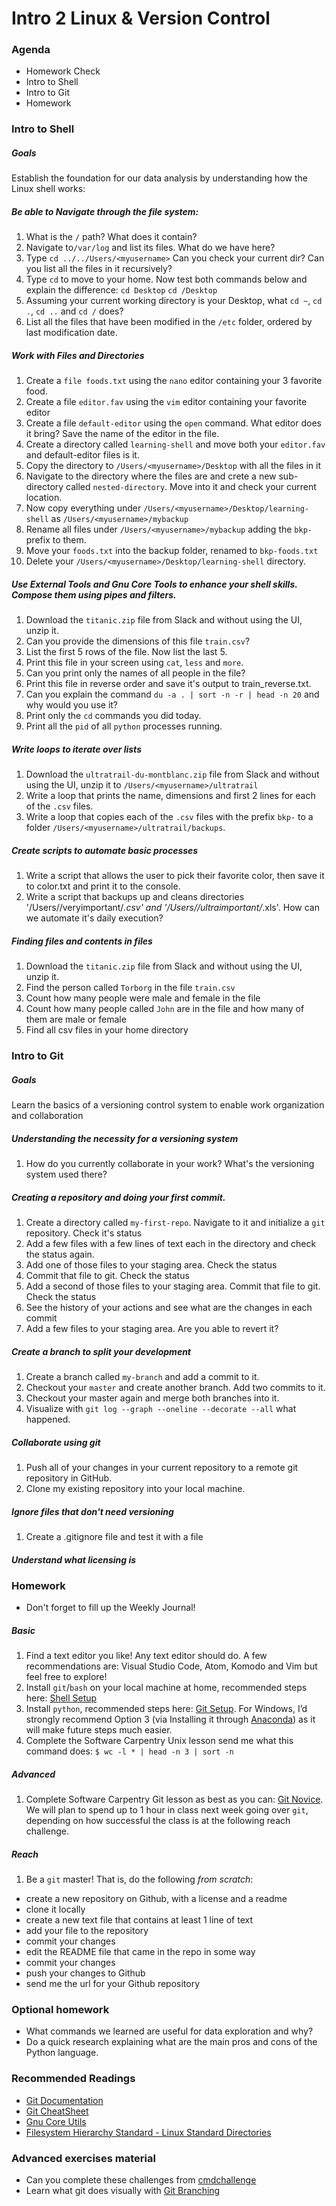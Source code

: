 # Intro 2 Linux & Version Control

### Agenda
* Homework Check
* Intro to Shell
* Intro to Git
* Homework

### Intro to Shell

##### Goals
Establish the foundation for our data analysis by understanding how the Linux shell works:

##### Be able to Navigate through the file system:

1. What is the `/` path? What does it contain?
2. Navigate to`/var/log` and list its files. What do we have here?
3. Type `cd ../../Users/<myusername>` Can you check your current dir? Can you list all the files in it recursively?
4. Type `cd` to move to your home. Now test both commands below and explain the difference:
    `cd Desktop`
    `cd /Desktop`
5. Assuming your current working directory is your Desktop, what `cd ~`, `cd .`, `cd ..` and `cd /` does?
6. List all the files that have been modified in the `/etc` folder, ordered by last modification date.

##### Work with Files and Directories

1. Create a `file foods.txt` using the `nano` editor containing your 3 favorite food.
2. Create a file `editor.fav` using the `vim` editor containing your favorite editor
3. Create a file `default-editor` using the `open` command. What editor does it bring? Save the name of the editor in the file.
4. Create a directory called `learning-shell` and move both your `editor.fav` and default-editor files is it.
5. Copy the directory to `/Users/<myusername>/Desktop` with all the files in it
6. Navigate to the directory where the files are and crete a new sub-directory called `nested-directory`. Move into it and check your current location.
7. Now copy everything under `/Users/<myusername>/Desktop/learning-shell` as `/Users/<myusername>/mybackup` 
8. Rename all files under `/Users/<myusername>/mybackup` adding the `bkp-` prefix to them.
9. Move your `foods.txt` into the backup folder, renamed to `bkp-foods.txt`
10. Delete your `/Users/<myusername>/Desktop/learning-shell` directory.

##### Use External Tools and Gnu Core Tools to enhance your shell skills. Compose them using pipes and filters.

1. Download the `titanic.zip` file from Slack and without using the UI, unzip it.
2. Can you provide the dimensions of this file `train.csv`?
3. List the first 5 rows of the file. Now list the last 5.
4. Print this file in your screen using `cat`, `less` and `more`.
5. Can you print only the names of all people in the file?
6. Print this file in reverse order and save it's output to train_reverse.txt.
7. Can you explain the command `du -a . | sort -n -r | head -n 20` and why would you use it? 
8. Print only the `cd` commands you did today.
9. Print all the `pid` of all `python` processes running.

##### Write loops to iterate over lists

1. Download the `ultratrail-du-montblanc.zip` file from Slack and without using the UI, unzip it to `/Users/<myusername>/ultratrail`
2. Write a loop that prints the name, dimensions and first 2 lines for each of the `.csv` files.
3. Write a loop that copies each of the `.csv` files with the prefix `bkp-` to a folder `/Users/<myusername>/ultratrail/backups`. 

##### Create scripts to automate basic processes

1. Write a script that allows the user to pick their favorite color, then save it to color.txt and print it to the console.
2. Write a script that backups up and cleans directories '/Users/<myusername>/veryimportant/*.csv' and '/Users/<myusername>/ultraimportant/*.xls'. How can we automate it's daily execution?

##### Finding files and contents in files

1. Download the `titanic.zip` file from Slack and without using the UI, unzip it.
2. Find the person called `Torborg` in the file `train.csv`
3. Count how many people were male and female in the file
4. Count how many people called `John` are in the file and how many of them are male or female
5. Find all csv files in your home directory

### Intro to Git

##### Goals
Learn the basics of a versioning control system to enable work organization and collaboration

##### Understanding the necessity for a versioning system
1. How do you currently collaborate in your work? What's the versioning system used there?

##### Creating a repository and doing your first commit.
1. Create a directory called `my-first-repo`. Navigate to it and initialize a `git` repository. Check it's status
2. Add a few files with a few lines of text each in the directory and check the status again.
3. Add one of those files to your staging area. Check the status
4. Commit that file to git. Check the status
5. Add a second of those files to your staging area. Commit that file to git. Check the status 
6. See the history of your actions and see what are the changes in each commit
7. Add a few files to your staging area. Are you able to revert it?

##### Create a branch to split your development
1. Create a branch called `my-branch` and add a commit to it.
2. Checkout your `master` and create another branch. Add two commits to it.
3. Checkout your master again and merge both branches into it.
4. Visualize with `git log --graph --oneline --decorate --all` what happened.

##### Collaborate using git
1. Push all of your changes in your current repository to a remote git repository in GitHub.
2. Clone my existing repository into your local machine.

##### Ignore files that don't need versioning
1. Create a .gitignore file and test it with a file

##### Understand what licensing is

### Homework
* Don't forget to fill up the Weekly Journal! 

##### Basic
1. Find a text editor you like! Any text editor should do. A few recommendations are: Visual Studio Code, Atom, Komodo and Vim but feel free to explore!
2. Install `git`/`bash` on your local machine at home, recommended steps here: [Shell Setup](http://swcarpentry.github.io/shell-novice/setup.html)
3. Install `python`, recommended steps here: [Git Setup](http://swcarpentry.github.io/python-novice-inflammation/setup/). For Windows, I’d strongly recommend Option 3 (via Installing it through [Anaconda](https://www.anaconda.com/distribution/)) as it will make future steps much easier.
4. Complete the Software Carpentry Unix lesson send me what this command does: `$ wc -l * | head -n 3 | sort -n`

##### Advanced
1. Complete Software Carpentry Git lesson as best as you can: [Git Novice](http://swcarpentry.github.io/git-novice/). We will plan to spend up to 1 hour in class next week going over `git`, depending on how successful the class is at the following reach challenge.
  
##### Reach
1. Be a `git` master! That is, do the following *from scratch*:
  * create a new repository on Github, with a license and a readme
  * clone it locally
  * create a new text file that contains at least 1 line of text
  * add your file to the repository
  * commit your changes
  * edit the README file that came in the repo in some way
  * commit your changes
  * push your changes to Github
  * send me the url for your Github repository

### Optional homework
* What commands we learned are useful for data exploration and why?
* Do a quick research explaining what are the main pros and cons of the Python language.

### Recommended Readings
* [Git Documentation](https://git-scm.com/doc)
* [Git CheatSheet](https://www.atlassian.com/git/tutorials/atlassian-git-cheatsheet)
* [Gnu Core Utils](http://www.gnu.org/software/coreutils/manual/html_node/)
* [Filesystem Hierarchy Standard - Linux Standard Directories](https://en.wikipedia.org/wiki/Filesystem_Hierarchy_Standard)

### Advanced exercises material
* Can you complete these challenges from [cmdchallenge](https://cmdchallenge.com/)
* Learn what git does visually with [Git Branching](https://learngitbranching.js.org/)
